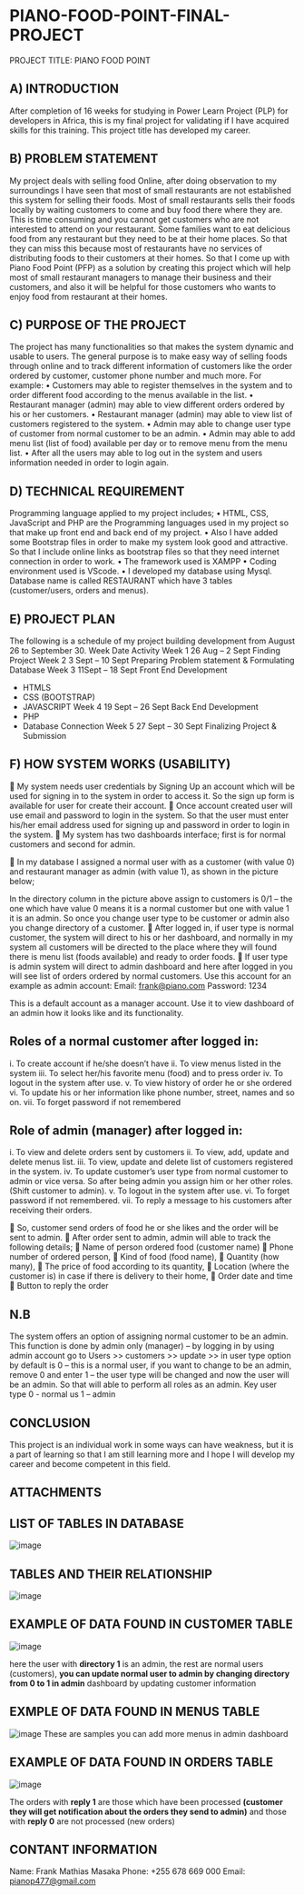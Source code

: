# PIANO-FOOD-POINT-FINAL-PROJECT
PROJECT TITLE:  PIANO FOOD POINT
## A)	INTRODUCTION 

After completion of 16 weeks for studying in Power Learn Project (PLP) for developers in Africa, this is my final project for validating if I have acquired skills for this training. This project title has developed my career.

## B)	PROBLEM STATEMENT

My project deals with selling food Online, after doing observation to my surroundings I have seen that most of small restaurants are not established this system for selling their foods. Most of small restaurants sells their foods locally by waiting customers to come and buy food there where they are. This is time consuming and you cannot get customers who are not interested to attend on your restaurant. Some families want to eat delicious food from any restaurant but they need to be at their home places. So that they can miss this because most of restaurants have no services of distributing foods to their customers at their homes.
So that I come up with Piano Food Point (PFP) as a solution by creating this project which will help most of small restaurant managers to manage their business and their customers, and also it will be helpful for those customers who wants to enjoy food from restaurant at their homes.

## C)	PURPOSE OF THE PROJECT 
The project has many functionalities so that makes the system dynamic and usable to users. The general purpose is to make easy way of selling foods through online and to track different information of customers like the order ordered by customer, customer phone number and much more.
For example: 
•	Customers may able to register themselves in the system and to order different food according to the menus available in the list.
•	Restaurant manager (admin) may able to view different orders ordered by his or her customers.
•	Restaurant manager (admin) may able to view list of customers registered to the system.
•	Admin may able to change user type of customer from normal customer to be an admin.
•	Admin may able to add menu list (list of food) available per day or to remove menu from the menu list.
•	After all the users may able to log out in the system and users information needed in order to login again.

## D)	TECHNICAL REQUIREMENT
Programming language applied to my project includes;
•	HTML, CSS, JavaScript and PHP are the Programming languages used in my project so that make up front end and back end of my project.
•	Also I have added some Bootstrap files in order to make my system look good and attractive. So that I include online links as bootstrap files so that they need internet connection in order to work. 
•	The framework used is XAMPP
•	Coding environment used is VScode.
•	I developed my database using Mysql. Database name is called RESTAURANT which have 3 tables (customer/users, orders and menus).

## E)	PROJECT PLAN
The following is a schedule of my project building development from August 26 to September 30.
Week 	Date 	Activity 
Week 1	26 Aug – 2 Sept	Finding Project
Week 2	3 Sept – 10 Sept 	Preparing Problem statement & Formulating Database
Week 3	11Sept – 18 Sept 	Front End Development
-	HTMLS
-	CSS (BOOTSTRAP)
-	JAVASCRIPT
Week 4	19 Sept – 26 Sept 	Back End Development
-	PHP
-	Database Connection
Week 5	27 Sept – 30 Sept 	Finalizing Project & Submission


## F)	HOW SYSTEM WORKS (USABILITY)
	My system needs user credentials by Signing Up an account which will be used for signing in to the system in order to access it. So the sign up form is available for user for create their account.
	Once account created user will use email and password to login in the system. So that the user must enter his/her email address used for signing up and password in order to login in the system.
	My system has two dashboards interface; first is for normal customers and second for admin.




	In my database I assigned a normal user with as a customer (with value 0) and restaurant manager as admin (with value 1), as shown in the picture below;
 
In the directory column in the picture above assign to customers is 0/1 – the one which have value 0 means it is a normal customer but one with value 1 it is an admin. So once you change user type to be customer or admin also you change directory of a customer.
	After logged in, if user type is normal customer, the system will direct to his or her dashboard, and normally in my system all customers will be directed to the place where they will found there is menu list (foods available) and ready to order foods.
	If user type is admin system will direct to admin dashboard and here after logged in you will see list of orders ordered by normal customers.
Use this account for an example as admin account:
Email: frank@piano.com
Password: 1234

This is a default account as a manager account. Use it to view dashboard of an admin how it looks like and its functionality.

## Roles of a normal customer after logged in:
i.	To create account if he/she doesn’t have
ii.	To view menus listed in the system
iii.	To select her/his favorite menu (food) and to press order
iv.	To logout in the system after use.
v.	To view history of order he or she ordered
vi.	To update his or her information like phone number, street, names and so on.
vii.	To forget password if not remembered






## Role of admin (manager) after logged in:
i.	To view and delete orders sent by customers
ii.	To view, add, update and delete menus list.
iii.	To view, update and delete list of customers registered in the system.
iv.	To update customer’s user type from normal customer to admin or vice versa. So after being admin you assign him or her other roles. (Shift customer to admin).
v.	To logout in the system after use.
vi.	To forget password if not remembered.
vii.	To reply a message to his customers after receiving their orders.

	So, customer send orders of food he or she likes and the order will be sent to admin.
	After order sent to admin, admin will able to track the following details;
	Name of person ordered food (customer name)
	Phone number of ordered person,
	Kind of food (food name), 
	Quantity (how many), 
	The price of food according to its quantity, 
	Location (where the customer is) in case if there is delivery to their home, 
	Order date and time
	Button to reply the order
## N.B
The system offers an option of assigning normal customer to be an admin. This function is done by admin only (manager) – by logging in by using admin account go to Users >> customers >> update >> in user type option by default is 0 – this is a normal user, if you want to change to be an admin, remove 0 and enter 1 – the user type will be changed and now the user will be an admin. So that will able to perform all roles as an admin.
Key 		user type 
0	- normal us
1	– admin 

## CONCLUSION
This project is an individual work in some ways can have weakness, but it is a part of learning so that I am still learning more and I hope I will develop my career and become competent in this field.


## ATTACHMENTS

## LIST OF TABLES IN DATABASE
![image](https://user-images.githubusercontent.com/108887102/193447940-3db6f6aa-68b1-4dff-95b3-f20ff067a8af.png)

## TABLES AND THEIR RELATIONSHIP
![image](https://user-images.githubusercontent.com/108887102/193447995-73bbe394-3b5a-4239-abd6-35477e541833.png)

## EXAMPLE OF DATA FOUND IN **CUSTOMER** TABLE
![image](https://user-images.githubusercontent.com/108887102/193448958-88560cf8-beeb-4238-88d4-9228f0ae8ec2.png)

here the user with **directory 1** is an admin, the rest are normal users (customers), **you can update normal user to admin by changing directory from 0 to 1 in admin** dashboard by updating customer information

## EXMPLE OF DATA FOUND IN **MENUS** TABLE
![image](https://user-images.githubusercontent.com/108887102/193448432-e9a251b4-a20e-4d6e-82c4-4c9f1d5ecae9.png)
These are samples you can add more menus in admin dashboard
## EXAMPLE OF DATA FOUND IN **ORDERS** TABLE
![image](https://user-images.githubusercontent.com/108887102/193449058-43450efb-9116-4966-9918-f3e6c84a4f5e.png)

The orders with **reply 1** are those which have been processed **(customer they will get notification about the orders they send to admin)** and those with **reply 0** are not processed (new orders)

## CONTANT INFORMATION
Name: 	Frank Mathias Masaka
Phone: 	+255 678 669 000
Email: 	pianop477@gmail.com


























